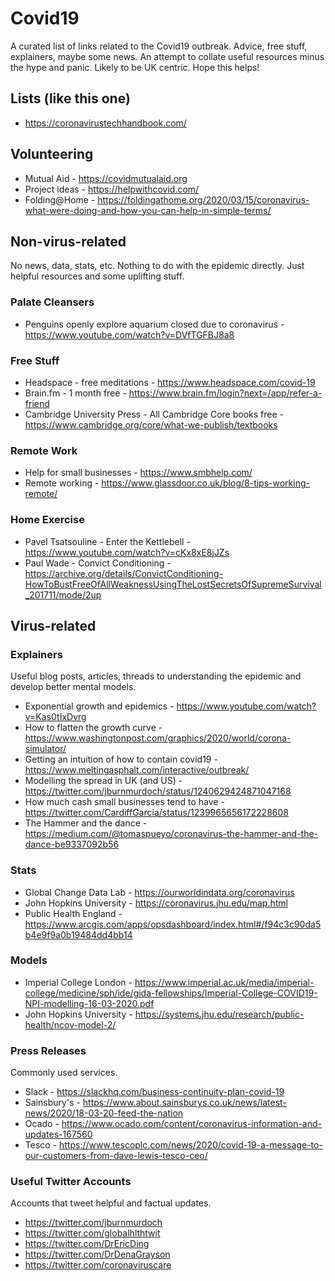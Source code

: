# Covid19
A curated list of links related to the Covid19 outbreak. Advice, free stuff, explainers, maybe some news. 
An attempt to collate useful resources minus the hype and panic. Likely to be UK centric. 
Hope this helps!

## Lists (like this one)
* https://coronavirustechhandbook.com/

## Volunteering
* Mutual Aid - https://covidmutualaid.org
* Project ideas - https://helpwithcovid.com/
* Folding@Home - https://foldingathome.org/2020/03/15/coronavirus-what-were-doing-and-how-you-can-help-in-simple-terms/

## Non-virus-related
No news, data, stats, etc. Nothing to do with the epidemic directly. Just helpful resources and some uplifting stuff.

### Palate Cleansers
* Penguins openly explore aquarium closed due to coronavirus - https://www.youtube.com/watch?v=DVfTGFBJ8a8

### Free Stuff
* Headspace - free meditations - https://www.headspace.com/covid-19
* Brain.fm - 1 month free - https://www.brain.fm/login?next=/app/refer-a-friend
* Cambridge University Press - All Cambridge Core books free - https://www.cambridge.org/core/what-we-publish/textbooks

### Remote Work
* Help for small businesses - https://www.smbhelp.com/
* Remote working - https://www.glassdoor.co.uk/blog/8-tips-working-remote/

### Home Exercise
* Pavel Tsatsouline - Enter the Kettlebell - https://www.youtube.com/watch?v=cKx8xE8jJZs
* Paul Wade - Convict Conditioning - https://archive.org/details/ConvictConditioning-HowToBustFreeOfAllWeaknessUsingTheLostSecretsOfSupremeSurvival_201711/mode/2up

## Virus-related

### Explainers
Useful blog posts, articles, threads to understanding the epidemic and develop better mental models.
* Exponential growth and epidemics - https://www.youtube.com/watch?v=Kas0tIxDvrg
* How to flatten the growth curve - https://www.washingtonpost.com/graphics/2020/world/corona-simulator/
* Getting an intuition of how to contain covid19 - https://www.meltingasphalt.com/interactive/outbreak/
* Modelling the spread in UK (and US) - https://twitter.com/jburnmurdoch/status/1240629424871047168
* How much cash small businesses tend to have - https://twitter.com/CardiffGarcia/status/1239965656172228608
* The Hammer and the dance - https://medium.com/@tomaspueyo/coronavirus-the-hammer-and-the-dance-be9337092b56

### Stats
* Global Change Data Lab - https://ourworldindata.org/coronavirus
* John Hopkins University - https://coronavirus.jhu.edu/map.html
* Public Health England - https://www.arcgis.com/apps/opsdashboard/index.html#/f94c3c90da5b4e9f9a0b19484dd4bb14

### Models
* Imperial College London - https://www.imperial.ac.uk/media/imperial-college/medicine/sph/ide/gida-fellowships/Imperial-College-COVID19-NPI-modelling-16-03-2020.pdf
* John Hopkins University - https://systems.jhu.edu/research/public-health/ncov-model-2/

### Press Releases
Commonly used services.
* Slack - https://slackhq.com/business-continuity-plan-covid-19
* Sainsbury's - https://www.about.sainsburys.co.uk/news/latest-news/2020/18-03-20-feed-the-nation
* Ocado - https://www.ocado.com/content/coronavirus-information-and-updates-167560
* Tesco - https://www.tescoplc.com/news/2020/covid-19-a-message-to-our-customers-from-dave-lewis-tesco-ceo/

### Useful Twitter Accounts
Accounts that tweet helpful and factual updates.
* https://twitter.com/jburnmurdoch
* https://twitter.com/globalhlthtwit
* https://twitter.com/DrEricDing
* https://twitter.com/DrDenaGrayson
* https://twitter.com/coronaviruscare
